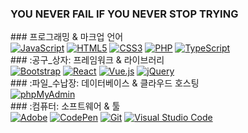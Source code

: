 
<!--
**aimeekwon/aimeekwon** is a ✨ _special_ ✨ repository because its `README.md` (this file) appears on your GitHub profile.

Here are some ideas to get you started:

- 🔭 I’m currently working on ...
- 🌱 I’m currently learning ...
- 👯 I’m looking to collaborate on ...
- 🤔 I’m looking for help with ...
- 💬 Ask me about ...
- 📫 How to reach me: ...
- 😄 Pronouns: ...
- ⚡ Fun fact: ...
-->
<div>
<h3>YOU NEVER FAIL IF YOU NEVER STOP TRYING 
</h3>
</div>
### 프로그래밍 & 마크업 언어
<div>
  <a href="#"><img alt="JavaScript" src="https://img.shields.io/badge/JavaScript-F7DF1E?style=flat-square&logo=JavaScript&logoColor=white"></a>
  <a href="#"><img alt="HTML5" src="https://img.shields.io/badge/HTML5-E34F26?style=flat-square&logo=HTML5&logoColor=white"></a>
  <a href="#"><img alt="CSS3" src="https://img.shields.io/badge/CSS3-1572B6?style=flat-square&logo=CSS3&logoColor=white"></a>
  <a href="#"><img alt="PHP" src="https://img.shields.io/badge/PHP-777BB4?style=flat-square&logo=PHP&logoColor=white"></a>
  <a href="#"><img alt="TypeScript" src="https://img.shields.io/badge/TypeScript-3178C6?style=flat-square&logo=TypeScript&logoColor=white"></a>
</div>
### :공구_상자: 프레임워크 & 라이브러리
<div>
  <a href="#"><img alt="Bootstrap" src="https://img.shields.io/badge/Bootstrap-7952B3?style=flat-square&logo=Bootstrap&logoColor=white"></a>
  <a href="#"><img alt="React" src="https://img.shields.io/badge/React-61DAFB?style=flat-square&logo=React&logoColor=white"></a>
  <a href="#"><img alt="Vue.js" src="https://img.shields.io/badge/Vue.js-4FC08D?style=flat-square&logo=Vue.js&logoColor=white"></a>
  <a href="#"><img alt="jQuery" src="https://img.shields.io/badge/jQuery-0769AD?style=flat-square&logo=jQuery&logoColor=white"></a>
</div>
### :파일_수납장: 데이터베이스 & 클라우드 호스팅
<div>
  <a href="#"><img alt="phpMyAdmin" src="https://img.shields.io/badge/phpMyAdmin-6C78AF?style=flat-square&logo=phpMyAdmin&logoColor=white"></a>
</div>
### :컴퓨터: 소프트웨어 & 툴
<div>
  <a href="#"><img alt="Adobe" src="https://img.shields.io/badge/Adobe-FF0000?style=flat-square&logo=Adobe&logoColor=white"></a>
  <a href="#"><img alt="CodePen" src="https://img.shields.io/badge/CodePen-000?style=flat-square&logo=CodePen&logoColor=white"></a>
  <a href="#"><img alt="Git" src="https://img.shields.io/badge/Git-F05032?style=flat-square&logo=Git&logoColor=white"></a>
  <a href="#"><img alt="Visual Studio Code" src="https://img.shields.io/badge/Visual Studio Code-007ACC?logo=Visual Studio Code&logoColor=white"></a>
</div>










